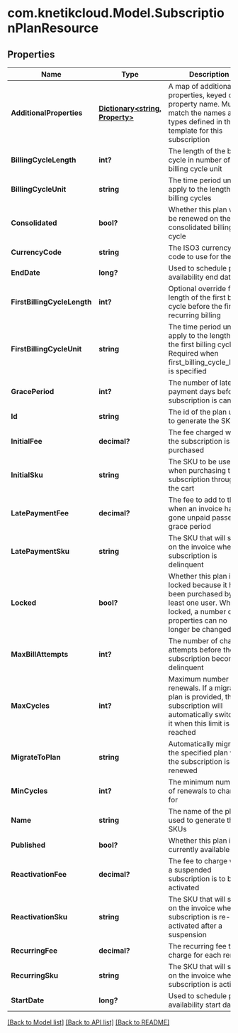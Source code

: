 # com.knetikcloud.Model.SubscriptionPlanResource
## Properties

Name | Type | Description | Notes
------------ | ------------- | ------------- | -------------
**AdditionalProperties** | [**Dictionary&lt;string, Property&gt;**](Property.md) | A map of additional properties, keyed on the property name.  Must match the names and types defined in the template for this subscription | [optional] 
**BillingCycleLength** | **int?** | The length of the billing cycle in number of billing cycle unit | 
**BillingCycleUnit** | **string** | The time period unit to apply to the length of billing cycles | 
**Consolidated** | **bool?** | Whether this plan will be renewed on the consolidated billing cycle | 
**CurrencyCode** | **string** | The ISO3 currency code to use for the fees | 
**EndDate** | **long?** | Used to schedule plan availability end date | [optional] 
**FirstBillingCycleLength** | **int?** | Optional override for the length of the first billing cycle before the first recurring billing | [optional] 
**FirstBillingCycleUnit** | **string** | The time period unit to apply to the length of the first billing cycle. Required when first_billing_cycle_length is specified | [optional] 
**GracePeriod** | **int?** | The number of late payment days before a subscription is canceled | 
**Id** | **string** | The id of the plan used to generate the SKUs | [optional] 
**InitialFee** | **decimal?** | The fee charged when the subscription is purchased | 
**InitialSku** | **string** | The SKU to be used when purchasing the subscription through the cart | [optional] 
**LatePaymentFee** | **decimal?** | The fee to add to the bill when an invoice has gone unpaid passed the grace period | 
**LatePaymentSku** | **string** | The SKU that will show on the invoice when the subscription is delinquent | [optional] 
**Locked** | **bool?** | Whether this plan is locked because it has been purchased by at least one user.  When locked, a number of properties can no longer be changed | [optional] 
**MaxBillAttempts** | **int?** | The number of charge attempts before the subscription becomes delinquent | 
**MaxCycles** | **int?** | Maximum number of renewals. If a migration plan is provided, the subscription will automatically switch to it when this limit is reached | [optional] 
**MigrateToPlan** | **string** | Automatically migrate to the specified plan when the subscription is first renewed | [optional] 
**MinCycles** | **int?** | The minimum number of renewals to charge for | [optional] 
**Name** | **string** | The name of the plan used to generate the SKUs | 
**Published** | **bool?** | Whether this plan is currently available | 
**ReactivationFee** | **decimal?** | The fee to charge when a suspended subscription is to be re-activated | 
**ReactivationSku** | **string** | The SKU that will show on the invoice when the subscription is re-activated after a suspension | [optional] 
**RecurringFee** | **decimal?** | The recurring fee to charge for each renewal | 
**RecurringSku** | **string** | The SKU that will show on the invoice when the subscription is activated | [optional] 
**StartDate** | **long?** | Used to schedule plan availability start date | [optional] 

[[Back to Model list]](../README.md#documentation-for-models) [[Back to API list]](../README.md#documentation-for-api-endpoints) [[Back to README]](../README.md)

